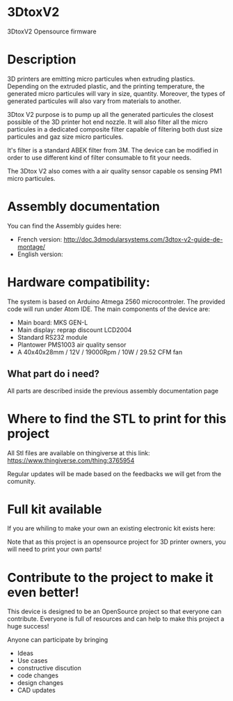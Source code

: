 # 3DtoxV2
3DtoxV2 Opensource firmware

# Description
3D printers are emitting micro particules when extruding plastics.
Depending on the extruded plastic, and the printing temperature, the generated micro particules will vary in size, quantity.
Moreover, the types of generated particules will also vary from materials to another.

3Dtox V2 purpose is to pump up all the generated particules the closest possible of the 3D printer hot end nozzle.
It will also filter all the micro particules in a dedicated composite filter capable of filtering both dust size particules and gaz size micro particules.

It's filter is a standard ABEK filter from 3M.
The device can be modified in order to use different kind of filter consumable to fit your needs.

The 3Dtox V2 also comes with a air quality sensor capable os sensing PM1 micro particules.

# Assembly documentation
You can find the Assembly guides here:
* French version: http://doc.3dmodularsystems.com/3dtox-v2-guide-de-montage/
* English version: 

# Hardware compatibility:
The system is based on Arduino Atmega 2560 microcontroler.
The provided code will run under Atom IDE.
The main components of the device are:
- Main board: MKS GEN-L
- Main display: reprap discount LCD2004
- Standard RS232 module
- Plantower PMS1003 air quality sensor
- A 40x40x28mm / 12V / 19000Rpm / 10W / 29.52 CFM fan

## What part do i need?
All parts are described inside the previous assembly documentation page

# Where to find the STL to print for this project
All Stl files are available on thingiverse at this link:
https://www.thingiverse.com/thing:3765954

Regular updates will be made based on the feedbacks we will get from the comunity.

# Full kit available
If you are whiling to make your own an existing electronic kit exists here:

Note that as this project is an opensource project for 3D printer owners, you will need to print your own parts!

# Contribute to the project to make it even better!
This device is designed to be an OpenSource project so that everyone can contribute.
Everyone is full of resources and can help to make this project a huge success!

Anyone can participate by bringing
- Ideas
- Use cases
- constructive discution
- code changes
- design changes
- CAD updates
